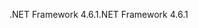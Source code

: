 <span data-ttu-id="ef91f-101">.NET Framework 4.6.1</span><span class="sxs-lookup"><span data-stu-id="ef91f-101">.NET Framework 4.6.1</span></span>